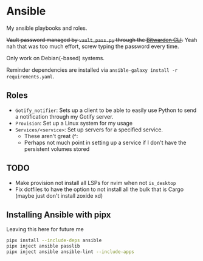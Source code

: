 # Ansible

My ansible playbooks and roles.

~~Vault password managed by `vault_pass.py` through the [Bitwarden CLI](https://bitwarden.com/help/cli/).~~
Yeah nah that was too much effort, screw typing the password every time.

Only work on Debian(-based) systems.

Reminder dependencies are installed via `ansible-galaxy install -r requirements.yaml`.

## Roles

- `Gotify_notifier`: Sets up a client to be able to easily use Python to send a
notification through my Gotify server.
- `Provision`: Set up a Linux system for my usage
- `Services/<service>`: Set up servers for a specified service.
  - These aren't great (^:
  - Perhaps not much point in setting up a service if I don't have the
  persistent volumes stored

## TODO

- Make provision not install all LSPs for nvim when not `is_desktop`
- Fix dotfiles to have the option to not install all the bulk that is Cargo (maybe just don't install zoxide xd)

## Installing Ansible with pipx

Leaving this here for future me

```bash
pipx install --include-deps ansible
pipx inject ansible passlib
pipx inject ansible ansible-lint --include-apps
```
